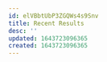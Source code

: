 ```yaml
---
id: elVBbtUbP3ZGQWs4s9Snv
title: Recent Results
desc: ''
updated: 1643723096365
created: 1643723096365
---
```


